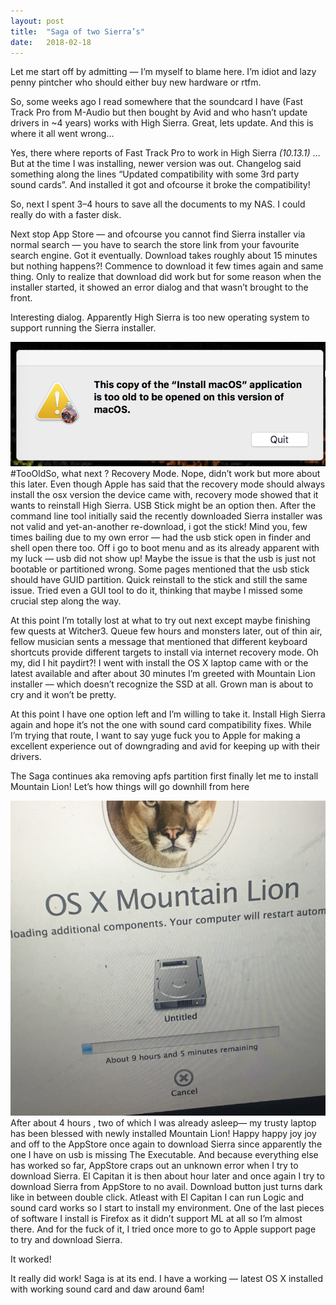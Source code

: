 ```yaml
---
layout:	post
title:	"Saga of two Sierra’s"
date:	2018-02-18
---
```


  Let me start off by admitting — I’m myself to blame here. I’m idiot and lazy penny pintcher who should either buy new hardware or rtfm.

So, some weeks ago I read somewhere that the soundcard I have (Fast Track Pro from M-Audio but then bought by Avid and who hasn’t update drivers in ~4 years) works with High Sierra. Great, lets update. And this is where it all went wrong…

Yes, there where reports of Fast Track Pro to work in High Sierra *(10.13.1)* … But at the time I was installing, newer version was out. Changelog said something along the lines “Updated compatibility with some 3rd party sound cards”. And installed it got and ofcourse it broke the compatibility!

So, next I spent 3–4 hours to save all the documents to my NAS. I could really do with a faster disk.

Next stop App Store — and ofcourse you cannot find Sierra installer via normal search — you have to search the store link from your favourite search engine. Got it eventually. Download takes roughly about 15 minutes but nothing happens?! Commence to download it few times again and same thing. Only to realize that download did work but for some reason when the installer started, it showed an error dialog and that wasn’t brought to the front.

Interesting dialog. Apparently High Sierra is too new operating system to support running the Sierra installer.

![](/img/1*rbLbDiSyMbHhGZBo3b2uag.png)#TooOldSo, what next ? Recovery Mode. Nope, didn’t work but more about this later. Even though Apple has said that the recovery mode should always install the osx version the device came with, recovery mode showed that it wants to reinstall High Sierra. USB Stick might be an option then. After the command line tool initially said the recently downloaded Sierra installer was not valid and yet-an-another re-download, i got the stick! Mind you, few times bailing due to my own error — had the usb stick open in finder and shell open there too. Off i go to boot menu and as its already apparent with my luck — usb did not show up! Maybe the issue is that the usb is just not bootable or partitioned wrong. Some pages mentioned that the usb stick should have GUID partition. Quick reinstall to the stick and still the same issue. Tried even a GUI tool to do it, thinking that maybe I missed some crucial step along the way.

At this point I’m totally lost at what to try out next except maybe finishing few quests at Witcher3. Queue few hours and monsters later, out of thin air, fellow musician sents a message that mentioned that different keyboard shortcuts provide different targets to install via internet recovery mode. Oh my, did I hit paydirt?! I went with install the OS X laptop came with or the latest available and after about 30 minutes I’m greeted with Mountain Lion installer — which doesn’t recognize the SSD at all. Grown man is about to cry and it won’t be pretty.

At this point I have one option left and I’m willing to take it. Install High Sierra again and hope it’s not the one with sound card compatibility fixes. While I’m trying that route, I want to say yuge fuck you to Apple for making a excellent experience out of downgrading and avid for keeping up with their drivers.

The Saga continues aka removing apfs partition first finally let me to install Mountain Lion! Let’s how things will go downhill from here

![](/img/1*uzW34cTthkF0kcgv8zaX2w@2x.jpeg)After about 4 hours , two of which I was already asleep— my trusty laptop has been blessed with newly installed Mountain Lion! Happy happy joy joy and off to the AppStore once again to download Sierra since apparently the one I have on usb is missing The Executable. And because everything else has worked so far, AppStore craps out an unknown error when I try to download Sierra. El Capitan it is then about hour later and once again I try to download Sierra from AppStore to no avail. Download button just turns dark like in between double click. Atleast with El Capitan I can run Logic and sound card works so I start to install my environment. One of the last pieces of software I install is Firefox as it didn’t support ML at all so I’m almost there. And for the fuck of it, I tried once more to go to Apple support page to try and download Sierra.

It worked!

It really did work! Saga is at its end. I have a working — latest OS X installed with working sound card and daw around 6am!

  